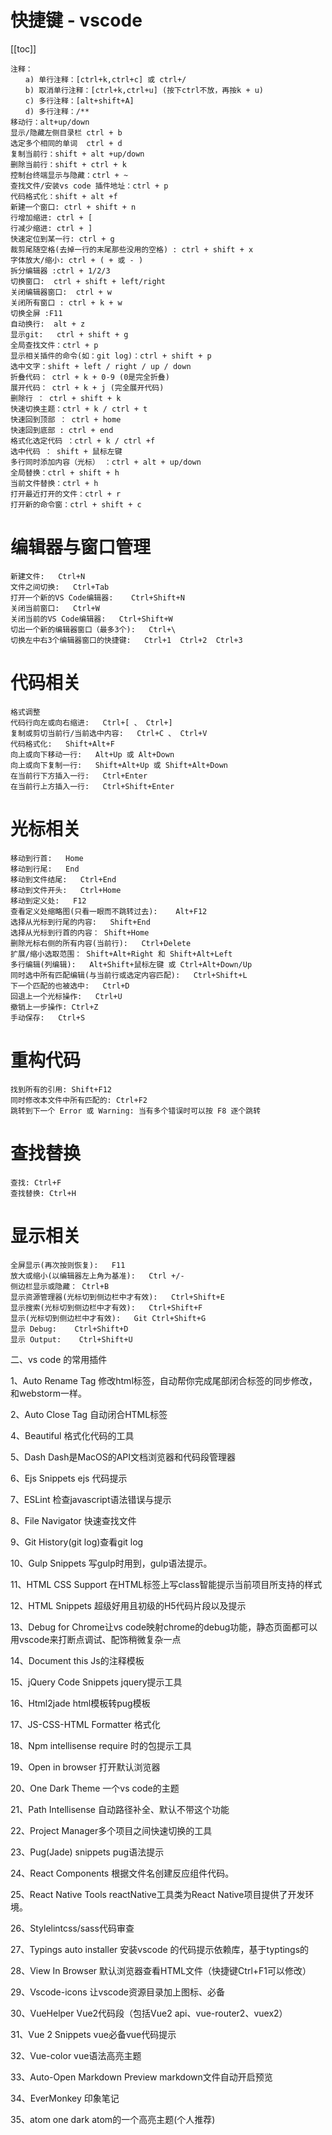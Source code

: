 
# 快捷键 - vscode

[[toc]]

```
注释：
　　a) 单行注释：[ctrl+k,ctrl+c] 或 ctrl+/
　　b) 取消单行注释：[ctrl+k,ctrl+u] (按下ctrl不放，再按k + u)
　　c) 多行注释：[alt+shift+A]
　　d) 多行注释：/**
移动行：alt+up/down
显示/隐藏左侧目录栏 ctrl + b
选定多个相同的单词  ctrl + d
复制当前行：shift + alt +up/down
删除当前行：shift + ctrl + k
控制台终端显示与隐藏：ctrl + ~
查找文件/安装vs code 插件地址：ctrl + p
代码格式化：shift + alt +f
新建一个窗口: ctrl + shift + n
行增加缩进: ctrl + [
行减少缩进: ctrl + ]
快速定位到某一行: ctrl + g
裁剪尾随空格(去掉一行的末尾那些没用的空格) : ctrl + shift + x
字体放大/缩小: ctrl + ( + 或 - )
拆分编辑器 :ctrl + 1/2/3
切换窗口:  ctrl + shift + left/right
关闭编辑器窗口:  ctrl + w
关闭所有窗口 : ctrl + k + w
切换全屏 :F11
自动换行:  alt + z
显示git:   ctrl + shift + g
全局查找文件：ctrl + p
显示相关插件的命令(如：git log)：ctrl + shift + p
选中文字：shift + left / right / up / down
折叠代码： ctrl + k + 0-9 (0是完全折叠)
展开代码： ctrl + k + j (完全展开代码)
删除行 ： ctrl + shift + k
快速切换主题：ctrl + k / ctrl + t
快速回到顶部 ： ctrl + home
快速回到底部 : ctrl + end
格式化选定代码 ：ctrl + k / ctrl +f
选中代码 ： shift + 鼠标左键
多行同时添加内容（光标） ：ctrl + alt + up/down
全局替换：ctrl + shift + h
当前文件替换：ctrl + h
打开最近打开的文件：ctrl + r
打开新的命令窗：ctrl + shift + c
```


# 编辑器与窗口管理

```
新建文件:   Ctrl+N
文件之间切换:   Ctrl+Tab
打开一个新的VS Code编辑器:    Ctrl+Shift+N
关闭当前窗口:   Ctrl+W
关闭当前的VS Code编辑器:   Ctrl+Shift+W
切出一个新的编辑器窗口（最多3个):   Ctrl+\
切换左中右3个编辑器窗口的快捷键:   Ctrl+1  Ctrl+2  Ctrl+3
```

# 代码相关

```
格式调整
代码行向左或向右缩进:   Ctrl+[ 、 Ctrl+]
复制或剪切当前行/当前选中内容:   Ctrl+C 、 Ctrl+V
代码格式化:   Shift+Alt+F
向上或向下移动一行:   Alt+Up 或 Alt+Down
向上或向下复制一行:   Shift+Alt+Up 或 Shift+Alt+Down
在当前行下方插入一行:   Ctrl+Enter
在当前行上方插入一行:   Ctrl+Shift+Enter
```

# 光标相关

```
移动到行首:   Home
移动到行尾:   End
移动到文件结尾:   Ctrl+End
移动到文件开头:   Ctrl+Home
移动到定义处:   F12
查看定义处缩略图(只看一眼而不跳转过去):    Alt+F12
选择从光标到行尾的内容:   Shift+End
选择从光标到行首的内容： Shift+Home
删除光标右侧的所有内容(当前行):   Ctrl+Delete
扩展/缩小选取范围： Shift+Alt+Right 和 Shift+Alt+Left
多行编辑(列编辑):   Alt+Shift+鼠标左键 或 Ctrl+Alt+Down/Up
同时选中所有匹配编辑(与当前行或选定内容匹配):   Ctrl+Shift+L
下一个匹配的也被选中:   Ctrl+D
回退上一个光标操作:   Ctrl+U
撤销上一步操作: Ctrl+Z
手动保存:   Ctrl+S
```

# 重构代码

```
找到所有的引用: Shift+F12
同时修改本文件中所有匹配的: Ctrl+F2
跳转到下一个 Error 或 Warning: 当有多个错误时可以按 F8 逐个跳转
```

# 查找替换

```
查找: Ctrl+F
查找替换: Ctrl+H​​​​​​​
```

# 显示相关

```
全屏显示(再次按则恢复):   F11
放大或缩小(以编辑器左上角为基准):   Ctrl +/-
侧边栏显示或隐藏： Ctrl+B
显示资源管理器(光标切到侧边栏中才有效):   Ctrl+Shift+E
显示搜索(光标切到侧边栏中才有效):   Ctrl+Shift+F
显示(光标切到侧边栏中才有效):   Git Ctrl+Shift+G
显示 Debug:    Ctrl+Shift+D
显示 Output:    Ctrl+Shift+U
```



二、vs code 的常用插件

1、Auto Rename Tag 修改html标签，自动帮你完成尾部闭合标签的同步修改，和webstorm一样。

2、Auto Close Tag 自动闭合HTML标签

4、Beautiful 格式化代码的工具

5、Dash Dash是MacOS的API文档浏览器和代码段管理器

6、Ejs Snippets ejs 代码提示

7、ESLint 检查javascript语法错误与提示

8、File Navigator 快速查找文件

9、Git History(git log)查看git log

10、Gulp Snippets 写gulp时用到，gulp语法提示。

11、HTML CSS Support  在HTML标签上写class智能提示当前项目所支持的样式

12、HTML Snippets 超级好用且初级的H5代码片段以及提示

13、Debug for Chrome让vs code映射chrome的debug功能，静态页面都可以用vscode来打断点调试、配饰稍微复杂一点

14、Document this Js的注释模板

15、jQuery Code Snippets jquery提示工具

16、Html2jade html模板转pug模板

17、JS-CSS-HTML Formatter 格式化

18、Npm intellisense require 时的包提示工具

19、Open in browser 打开默认浏览器

20、One Dark Theme 一个vs code的主题

21、Path Intellisense 自动路径补全、默认不带这个功能

22、Project Manager多个项目之间快速切换的工具

23、Pug(Jade) snippets pug语法提示

24、React Components 根据文件名创建反应组件代码。

25、React Native Tools reactNative工具类为React Native项目提供了开发环境。

26、Stylelintcss/sass代码审查

27、Typings auto installer 安装vscode 的代码提示依赖库，基于typtings的

28、View In Browser 默认浏览器查看HTML文件（快捷键Ctrl+F1可以修改）

29、Vscode-icons 让vscode资源目录加上图标、必备

30、VueHelper Vue2代码段（包括Vue2 api、vue-router2、vuex2）

31、Vue 2 Snippets vue必备vue代码提示

32、Vue-color vue语法高亮主题

33、Auto-Open Markdown Preview markdown文件自动开启预览

34、EverMonkey 印象笔记

35、atom one dark atom的一个高亮主题(个人推荐)




